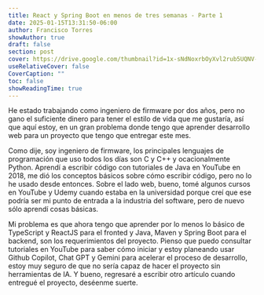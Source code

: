 ```yaml
---
title: React y Spring Boot en menos de tres semanas - Parte 1
date: 2025-01-15T13:31:50-06:00
author: Francisco Torres
showAuthor: true
draft: false
section: post
cover: https://drive.google.com/thumbnail?id=1x-sNdNoxrbOyXvl2rub5UQNV-FgFIKaI&sz=w1920-h1080
useRelativeCover: false
CoverCaption: ""
toc: false
showReadingTime: true
---
```


He estado trabajando como ingeniero de firmware por dos años, pero no gano el suficiente dinero para tener el estilo de vida que me gustaría, así que aquí estoy, en un gran problema donde tengo que aprender desarrollo web para un proyecto que tengo que entregar este mes.

Como dije, soy ingeniero de firmware, los principales lenguajes de programación que uso todos los días son C y C++ y ocacionalmente Python. Aprendí a escribir código con tutoriales de Java en YouTube en 2018, me dió los conceptos básicos sobre cómo escribir código, pero no lo he usado desde entonces. Sobre el lado web, bueno, tomé algunos cursos en YouTube y Udemy cuando estaba en la universidad porque creí que ese podría ser mi punto de entrada a la industria del software, pero de nuevo sólo aprendí cosas básicas.

Mi problema es que ahora tengo que aprender por lo menos lo básico de TypeScript y ReactJS para el fronted y Java, Maven y Spring Boot para el backend, son los requerimientos del proyecto. Pienso que puedo consultar tutoriales en YouTube para saber cómo iniciar y estoy planeando usar Github Copilot, Chat GPT y Gemini para acelerar el proceso de desarrollo, estoy muy seguro de que no sería capaz de hacer el proyecto sin herramientas de IA. Y bueno, regresaré a escribir otro artículo cuando entregué el proyecto, deséenme suerte.
